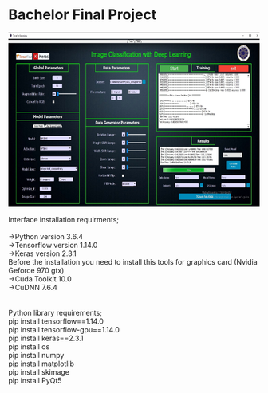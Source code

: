 # Bachelor Final Project 


<p align="center">
  <img src="https://github.com/omertortumlu/Final-Project/blob/main/train-interface.jpeg" height="350" title="Train Modul Interface">
  <br/>
</p>


Interface installation requirments;
<br/>
<br/>->Python version 3.6.4
<br/>->Tensorflow version 1.14.0
<br/>->Keras version 2.3.1
<br/>Before the installation you need to install this tools for graphics card (Nvidia Geforce 970 gtx)
<br/>->Cuda Toolkit 10.0
<br/>->CuDNN 7.6.4
<br/>
<br/>
<br/>Python library requirements;
<br/>	pip install tensorflow==1.14.0
<br/>	pip install tensorflow-gpu==1.14.0
<br/>	pip install keras==2.3.1
<br/>	pip install os
<br/>	pip install numpy
<br/>	pip install matplotlib
<br/>	pip install skimage
<br/>	pip install PyQt5 
